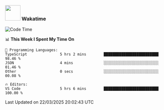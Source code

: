 ### <img src="https://media.giphy.com/media/VgCDAzcKvsR6OM0uWg/giphy.gif" width="50"> Wakatime

  <!--START_SECTION:waka-->
![Code Time](http://img.shields.io/badge/Code%20Time-1%2C515%20hrs%2024%20mins-blue)

📊 **This Week I Spent My Time On** 

```text
💬 Programming Languages: 
TypeScript               5 hrs 2 mins        █████████████████████████   98.46 % 
JSON                     4 mins              ░░░░░░░░░░░░░░░░░░░░░░░░░   01.46 % 
Other                    0 secs              ░░░░░░░░░░░░░░░░░░░░░░░░░   00.08 % 

🔥 Editors: 
VS Code                  5 hrs 6 mins        █████████████████████████   100.00 % 
```


 Last Updated on 22/03/2025 20:02:43 UTC
<!--END_SECTION:waka-->
